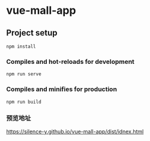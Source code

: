# vue-mall-app

## Project setup
```
npm install
```

### Compiles and hot-reloads for development
```
npm run serve
```

### Compiles and minifies for production
```
npm run build
```
### 预览地址
 https://silence-y.github.io/vue-mall-app/dist/idnex.html

